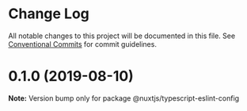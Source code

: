 # Change Log

All notable changes to this project will be documented in this file.
See [Conventional Commits](https://conventionalcommits.org) for commit guidelines.

# 0.1.0 (2019-08-10)

**Note:** Version bump only for package @nuxtjs/typescript-eslint-config
